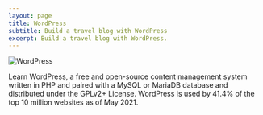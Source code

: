 ```yaml
---
layout: page
title: WordPress
subtitle: Build a travel blog with WordPress
excerpt: Build a travel blog with WordPress.
---
```


<img src="https://rshared.nyc3.cdn.digitaloceanspaces.com/pages_images/wordpress-blue.png" alt="WordPress" />

<p>Learn WordPress, a free and open-source content management system written in PHP and paired with a MySQL or MariaDB database and distributed under the GPLv2+ License. WordPress is used by 41.4% of the top 10 million websites as of May 2021.</>
